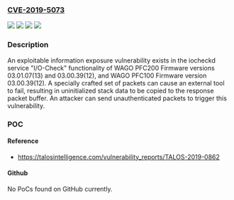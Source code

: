 ### [CVE-2019-5073](https://cve.mitre.org/cgi-bin/cvename.cgi?name=CVE-2019-5073)
![](https://img.shields.io/static/v1?label=Product&message=WAGO%20PFC100&color=blue)
![](https://img.shields.io/static/v1?label=Product&message=WAGO%20PFC200&color=blue)
![](https://img.shields.io/static/v1?label=Version&message=n%2Fa&color=blue)
![](https://img.shields.io/static/v1?label=Vulnerability&message=information%20exposure&color=brighgreen)

### Description

An exploitable information exposure vulnerability exists in the iocheckd service "I/O-Check" functionality of WAGO PFC200 Firmware versions 03.01.07(13) and 03.00.39(12), and WAGO PFC100 Firmware version 03.00.39(12). A specially crafted set of packets can cause an external tool to fail, resulting in uninitialized stack data to be copied to the response packet buffer. An attacker can send unauthenticated packets to trigger this vulnerability.

### POC

#### Reference
- https://talosintelligence.com/vulnerability_reports/TALOS-2019-0862

#### Github
No PoCs found on GitHub currently.

